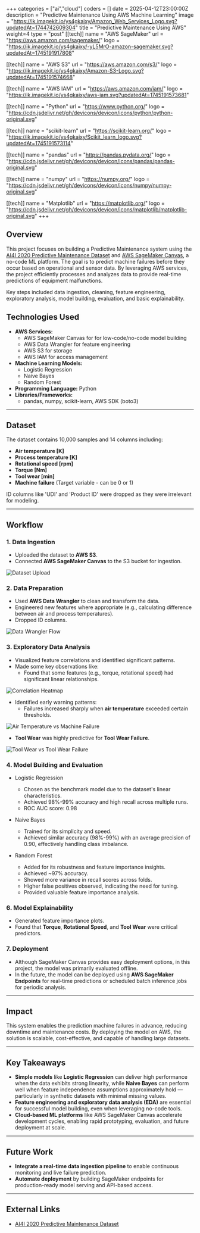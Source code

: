 +++
categories = ["ai","cloud"]
coders = []
date = 2025-04-12T23:00:00Z
description = "Predictive Maintenance Using AWS Machine Learning"
image = "https://ik.imagekit.io/ys4gkaixy/Amazon_Web_Services_Logo.svg?updatedAt=1744742609304"
title = "Predictive Maintenance Using AWS"
weight=4
type = "post"
[[tech]]
name = "AWS SageMaker"
url = "https://aws.amazon.com/sagemaker/"
logo = "https://ik.imagekit.io/ys4gkaixy/-yL5MrO-amazon-sagemaker.svg?updatedAt=1745191917808"

[[tech]]
name = "AWS S3"
url = "https://aws.amazon.com/s3/"
logo = "https://ik.imagekit.io/ys4gkaixy/Amazon-S3-Logo.svg?updatedAt=1745191574668"

[[tech]]
name = "AWS IAM"
url = "https://aws.amazon.com/iam/"
logo = "https://ik.imagekit.io/ys4gkaixy/aws-iam.svg?updatedAt=1745191573681"

[[tech]]
name = "Python"
url = "https://www.python.org/"
logo = "https://cdn.jsdelivr.net/gh/devicons/devicon/icons/python/python-original.svg"

[[tech]]
name = "scikit-learn"
url = "https://scikit-learn.org/"
logo = "https://ik.imagekit.io/ys4gkaixy/Scikit_learn_logo.svg?updatedAt=1745191573114"

[[tech]]
name = "pandas"
url = "https://pandas.pydata.org/"
logo = "https://cdn.jsdelivr.net/gh/devicons/devicon/icons/pandas/pandas-original.svg"

[[tech]]
name = "numpy"
url = "https://numpy.org/"
logo = "https://cdn.jsdelivr.net/gh/devicons/devicon/icons/numpy/numpy-original.svg"

[[tech]]
name = "Matplotlib"
url = "https://matplotlib.org/"
logo = "https://cdn.jsdelivr.net/gh/devicons/devicon/icons/matplotlib/matplotlib-original.svg"
+++

## **Overview**

This project focuses on building a Predictive Maintenance system using the [AI4I 2020 Predictive Maintenance Dataset](https://archive.ics.uci.edu/dataset/682/ai4i+2020+predictive+maintenance+dataset) and [AWS SageMaker Canvas](https://aws.amazon.com/sagemaker/canvas/), a no-code ML platform. The goal is to predict machine failures before they occur based on operational and sensor data. By leveraging AWS services, the project efficiently processes and analyzes data to provide real-time predictions of equipment malfunctions.

Key steps included data ingestion, cleaning, feature engineering, exploratory analysis, model building, evaluation, and basic explainability.


## **Technologies Used**
- **AWS Services:**
   - AWS SageMaker Canvas for for low-code/no-code model building
   - AWS Data Wrangler for feature engineering
   - AWS S3 for storage
   - AWS IAM for access management
- **Machine Learning Models:**
  - Logistic Regression
  - Naive Bayes
  - Random Forest
- **Programming Language:** Python
- **Libraries/Frameworks:**
  - pandas, numpy, scikit-learn, AWS SDK (boto3)

---

## **Dataset**
The dataset contains 10,000 samples and 14 columns including:
- **Air temperature [K]**
- **Process temperature [K]**
- **Rotational speed [rpm]**
- **Torque [Nm]**
- **Tool wear [min]**
- **Machine failure** (Target variable - can be 0 or 1)

ID columns like 'UDI' and 'Product ID' were dropped as they were irrelevant for modeling.

---

## **Workflow**

### 1. Data Ingestion
- Uploaded the dataset to **AWS S3**.
- Connected **AWS SageMaker Canvas** to the S3 bucket for ingestion.

![Dataset Upload](/images/dataset_to_s3.png)

### 2. Data Preparation
- Used **AWS Data Wrangler** to clean and transform the data.
- Engineered new features where appropriate (e.g., calculating difference between air and process temperatures).
- Dropped ID columns.

![Data Wrangler Flow](/images/data_wrangler_flow.png)

### 3. Exploratory Data Analysis
- Visualized feature correlations and identified significant patterns.
- Made some key observations like:
   - Found that some features (e.g., torque, rotational speed) had significant linear relationships.

![Correlation Heatmap](/images/correlation_features.png)

- Identified early warning patterns:
   - Failures increased sharply when **air temperature** exceeded certain thresholds.

![Air Temperature vs Machine Failure](/images/Variable_AT.png)

   - **Tool Wear** was highly predictive for **Tool Wear Failure**.

![Tool Wear vs Tool Wear Failure](/images/TWF_graphs.png)

### 4. Model Building and Evaluation

- Logistic Regression
   - Chosen as the benchmark model due to the dataset's linear characteristics.
   - Achieved 98%-99% accuracy and high recall across multiple runs.
   - ROC AUC score: 0.98

- Naive Bayes
   - Trained for its simplicity and speed.
   - Achieved similar accuracy (98%-99%) with an average precision of 0.90, effectively handling class imbalance.

- Random Forest
   - Added for its robustness and feature importance insights.
   - Achieved ~97% accuracy.
   - Showed more variance in recall scores across folds.
   - Higher false positives observed, indicating the need for tuning.
   - Provided valuable feature importance analysis.


### 6. Model Explainability
- Generated feature importance plots.
- Found that **Torque**, **Rotational Speed**, and **Tool Wear** were critical predictors.

### 7. Deployment
- Although SageMaker Canvas provides easy deployment options, in this project, the model was primarily evaluated offline. 
- In the future, the model can be deployed using **AWS SageMaker Endpoints** for real-time predictions or scheduled batch inference jobs for periodic analysis.

---

## **Impact**
This system enables the prediction machine failures in advance, reducing downtime and maintenance costs. By deploying the model on AWS, the solution is scalable, cost-effective, and capable of handling large datasets.

---

## **Key Takeaways**
- **Simple models** like **Logistic Regression** can deliver high performance when the data exhibits strong linearity, while **Naive Bayes** can perform well when feature independence assumptions approximately hold — particularly in synthetic datasets with minimal missing values.
- **Feature engineering and exploratory data analysis (EDA)** are essential for successful model building, even when leveraging no-code tools.
- **Cloud-based ML platforms** like AWS SageMaker Canvas accelerate development cycles, enabling rapid prototyping, evaluation, and future deployment at scale.

---

## **Future Work**
- **Integrate a real-time data ingestion pipeline** to enable continuous monitoring and live failure prediction.
- **Automate deployment** by building SageMaker endpoints for production-ready model serving and API-based access.

---

## **External Links**
- [AI4I 2020 Predictive Maintenance Dataset](https://archive.ics.uci.edu/dataset/682/ai4i+2020+predictive+maintenance+dataset)